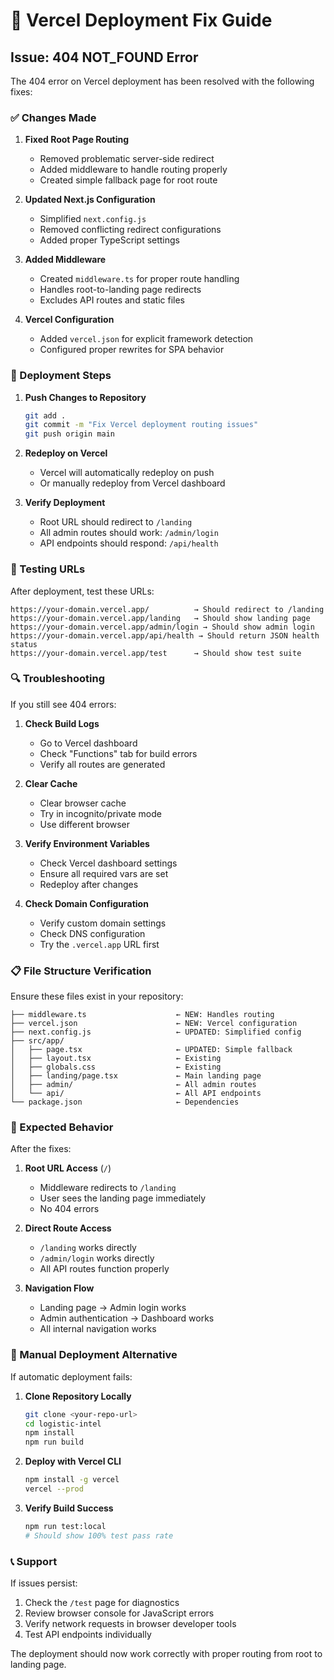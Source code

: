 # 🔧 Vercel Deployment Fix Guide

## Issue: 404 NOT_FOUND Error

The 404 error on Vercel deployment has been resolved with the following fixes:

### ✅ Changes Made

1. **Fixed Root Page Routing**
   - Removed problematic server-side redirect
   - Added middleware to handle routing properly
   - Created simple fallback page for root route

2. **Updated Next.js Configuration**
   - Simplified `next.config.js` 
   - Removed conflicting redirect configurations
   - Added proper TypeScript settings

3. **Added Middleware**
   - Created `middleware.ts` for proper route handling
   - Handles root-to-landing page redirects
   - Excludes API routes and static files

4. **Vercel Configuration**
   - Added `vercel.json` for explicit framework detection
   - Configured proper rewrites for SPA behavior

### 🚀 Deployment Steps

1. **Push Changes to Repository**
   ```bash
   git add .
   git commit -m "Fix Vercel deployment routing issues"
   git push origin main
   ```

2. **Redeploy on Vercel**
   - Vercel will automatically redeploy on push
   - Or manually redeploy from Vercel dashboard

3. **Verify Deployment**
   - Root URL should redirect to `/landing`
   - All admin routes should work: `/admin/login`
   - API endpoints should respond: `/api/health`

### 🧪 Testing URLs

After deployment, test these URLs:

```
https://your-domain.vercel.app/          → Should redirect to /landing
https://your-domain.vercel.app/landing   → Should show landing page
https://your-domain.vercel.app/admin/login → Should show admin login
https://your-domain.vercel.app/api/health → Should return JSON health status
https://your-domain.vercel.app/test      → Should show test suite
```

### 🔍 Troubleshooting

If you still see 404 errors:

1. **Check Build Logs**
   - Go to Vercel dashboard
   - Check "Functions" tab for build errors
   - Verify all routes are generated

2. **Clear Cache**
   - Clear browser cache
   - Try in incognito/private mode
   - Use different browser

3. **Verify Environment Variables**
   - Check Vercel dashboard settings
   - Ensure all required vars are set
   - Redeploy after changes

4. **Check Domain Configuration**
   - Verify custom domain settings
   - Check DNS configuration
   - Try the `.vercel.app` URL first

### 📋 File Structure Verification

Ensure these files exist in your repository:

```
├── middleware.ts                    ← NEW: Handles routing
├── vercel.json                      ← NEW: Vercel configuration
├── next.config.js                   ← UPDATED: Simplified config
├── src/app/
│   ├── page.tsx                     ← UPDATED: Simple fallback
│   ├── layout.tsx                   ← Existing
│   ├── globals.css                  ← Existing
│   ├── landing/page.tsx             ← Main landing page
│   ├── admin/                       ← All admin routes
│   └── api/                         ← All API endpoints
└── package.json                     ← Dependencies
```

### 🎯 Expected Behavior

After the fixes:

1. **Root URL Access** (`/`)
   - Middleware redirects to `/landing`
   - User sees the landing page immediately
   - No 404 errors

2. **Direct Route Access**
   - `/landing` works directly
   - `/admin/login` works directly
   - All API routes function properly

3. **Navigation Flow**
   - Landing page → Admin login works
   - Admin authentication → Dashboard works
   - All internal navigation works

### 🔧 Manual Deployment Alternative

If automatic deployment fails:

1. **Clone Repository Locally**
   ```bash
   git clone <your-repo-url>
   cd logistic-intel
   npm install
   npm run build
   ```

2. **Deploy with Vercel CLI**
   ```bash
   npm install -g vercel
   vercel --prod
   ```

3. **Verify Build Success**
   ```bash
   npm run test:local
   # Should show 100% test pass rate
   ```

### 📞 Support

If issues persist:

1. Check the `/test` page for diagnostics
2. Review browser console for JavaScript errors
3. Verify network requests in browser developer tools
4. Test API endpoints individually

The deployment should now work correctly with proper routing from root to landing page.